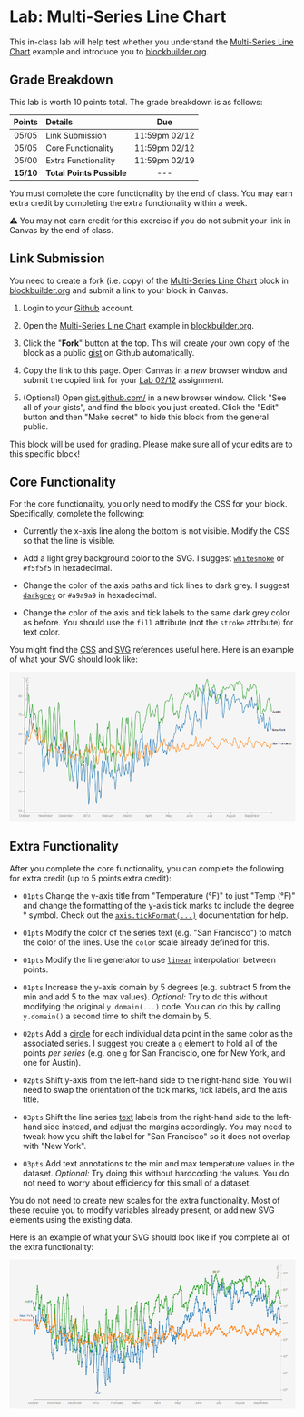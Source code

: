 # Lab: Multi-Series Line Chart

This in-class lab will help test whether you understand the [Multi-Series Line Chart](http://bl.ocks.org/mbostock/3884955) example and introduce you to [blockbuilder.org](http://blockbuilder.org/).

## Grade Breakdown

This lab is worth 10 points total. The grade breakdown is as follows:

| Points | Details | Due |
|:------:|:--------|:---:|
| 05/05 | Link Submission | 11:59pm 02/12     |
| 05/05 | Core Functionality | 11:59pm 02/12  |
| 05/00 | Extra Functionality | 11:59pm 02/19 |
| **15/10** | **Total Points Possible** | --- |

You must complete the core functionality by the end of class. You may earn extra credit by completing the extra functionality within a week.

:warning: You may not earn credit for this exercise if you do not submit your link in Canvas by the end of class.

## Link Submission

You need to create a fork (i.e. copy) of the [Multi-Series Line Chart](http://bl.ocks.org/mbostock/3884955) block in [blockbuilder.org](http://blockbuilder.org/) and submit a link to your block in Canvas.

1. Login to your [Github](https://github.com/) account.

2. Open the [Multi-Series Line Chart](http://blockbuilder.org/mbostock/3884955) example in [blockbuilder.org](http://blockbuilder.org/).

3. Click the "**Fork**" button at the top. This will create your own copy of the block as a public [gist](https://gist.github.com/) on Github automatically.

4. Copy the link to this page. Open Canvas in a *new* browser window and submit the copied link for your [Lab 02/12](https://usfca.instructure.com/courses/1558949/assignments/6572139) assignment.

5. (Optional) Open [gist.github.com/](https://gist.github.com/) in a new browser window. Click "See all of your gists", and find the block you just created. Click the "Edit" button and then "Make secret" to hide this block from the general public.

This block will be used for grading. Please make sure all of your edits are to this specific block!

## Core Functionality

For the core functionality, you only need to modify the CSS for your block. Specifically, complete the following:

- Currently the x-axis line along the bottom is not visible. Modify the CSS so that the line is visible.

- Add a light grey background color to the SVG. I suggest [`whitesmoke`](https://developer.mozilla.org/en-US/docs/Web/CSS/color_value) or `#f5f5f5` in hexadecimal.

- Change the color of the axis paths and tick lines to dark grey. I suggest [`darkgrey`](https://developer.mozilla.org/en-US/docs/Web/CSS/color_value) or `#a9a9a9` in hexadecimal.

- Change the color of the axis and tick labels to the same dark grey color as before. You should use the `fill` attribute (not the `stroke` attribute) for text color.

You might find the [CSS](https://developer.mozilla.org/en-US/docs/Web/CSS) and [SVG](https://developer.mozilla.org/en-US/docs/Web/SVG) references useful here. Here is an example of what your SVG should look like:

![Core Functionality](images/lab-02-12-core.png)

## Extra Functionality

After you complete the core functionality, you can complete the following for extra credit (up to 5 points extra credit):

- `01pts` Change the y-axis title from "Temperature (°F)" to just "Temp (°F)" and change the formatting of the y-axis tick marks to include the degree ° symbol. Check out the [`axis.tickFormat(...)`](https://github.com/mbostock/d3/wiki/SVG-Axes#tickFormat) documentation for help.

- `01pts` Modify the color of the series text (e.g. "San Francisco") to match the color of the lines. Use the `color` scale already defined for this.

- `01pts` Modify the line generator to use [`linear`](https://github.com/mbostock/d3/wiki/SVG-Shapes#line_interpolate) interpolation between points.

- `01pts` Increase the y-axis domain by 5 degrees (e.g. subtract 5 from the min and add 5 to the max values). *Optional:* Try to do this without modifying the original `y.domain(...)` code. You can do this by calling `y.domain()` a second time to shift the domain by 5.

- `02pts` Add a [circle](https://github.com/mbostock/d3/wiki/SVG-Shapes#svg_circle) for each individual data point in the same color as the associated series. I suggest you create a `g` element to hold all of the points *per series* (e.g. one `g` for San Franciscio, one for New York, and one for Austin).

- `02pts` Shift y-axis from the left-hand side to the right-hand side. You will need to swap the orientation of the tick marks, tick labels, and the axis title.

- `03pts` Shift the line series [text](https://github.com/mbostock/d3/wiki/SVG-Shapes#svg_text) labels from the right-hand side to the left-hand side instead, and adjust the margins accordingly. You may need to tweak how you shift the label for "San Francisco" so it does not overlap with "New York".

- `03pts` Add text annotations to the min and max temperature values in the dataset. *Optional:* Try doing this without hardcoding the values. You do not need to worry about efficiency for this small of a dataset.

You do not need to create new scales for the extra functionality. Most of these require you to modify variables already present, or add new SVG elements using the existing data.

Here is an example of what your SVG should look like if you complete all of the extra functionality:

![Extra Functionality](images/lab-02-12-extra.png)
